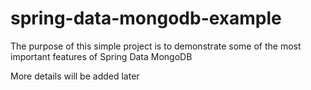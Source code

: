 # spring-data-mongodb-example

The purpose of this simple project is to demonstrate some of the most important features of Spring Data MongoDB

More details will be added later